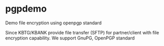 # pgpdemo

Demo file encryption using openpgp standard

Since KBTG/KBANK provide file transfer (SFTP) for partner/client with file encryption capability.
We support GnuPG, OpenPGP standard
